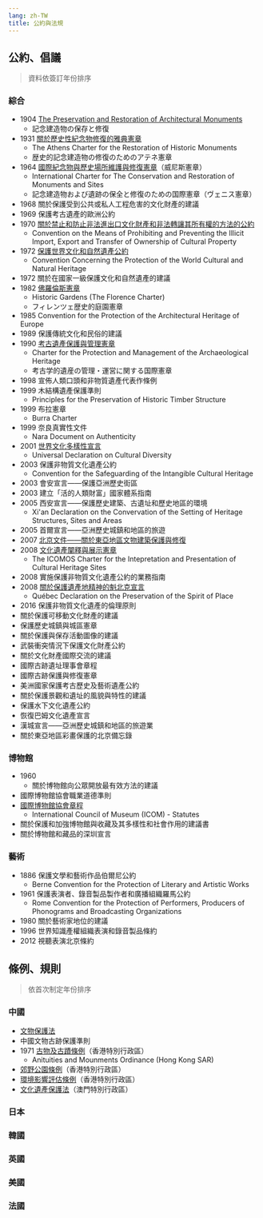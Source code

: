 ```yaml
---
lang: zh-TW
title: 公約與法規
---
```

## 公約、倡議
> 資料依簽訂年份排序
### 綜合
- 1904 [The Preservation and Restoration of Architectural Monuments](1904-the-preservation-and-restoration-of-architectural-mounments.md)
  - 記念建造物の保存と修復
- 1931 [關於歷史性紀念物修復的雅典憲章](1931-the-athens-charter-for-the-restoration-of-historic-monuments.md)
   - The Athens Charter for the Restoration of Historic Monuments
   - 歴史的記念建造物の修復のためのアテネ憲章
- 1964 [國際紀念物與歷史場所維護與修復憲章](1964-international-charter-for-the-conservation-and-restoration-of-mounments-and-sites.md)（威尼斯憲章）
   - International Charter for The Conservation and Restoration of Monuments and Sites
   - 記念建造物および遺跡の保全と修復のための国際憲章（ヴェニス憲章）
- 1968 關於保護受到公共或私人工程危害的文化財產的建議
- 1969 保護考古遺產的歐洲公約
- 1970 [關於禁止和防止非法進出口文化財產和非法轉讓其所有權的方法的公約](1970-convention-on-the-means-of-prohibiting-and-preventing-the-illicit-import-export-and-transfer-of-ownership-of-cultural-property.md)
  - Convention on the Means of Prohibiting and Preventing the Illicit Import, Export and Transfer of Ownership of Cultural Property
- 1972 [保護世界文化和自然遺產公約](1972-convention-concerning-the-protection-of-the-world-cultural-and-natural-heritage.md)
  - Convention Concerning the Protection of the World Cultural and Natural Heritage
- 1972 關於在國家一級保護文化和自然遺產的建議
- 1982 [佛羅倫斯憲章](1982-historic-gardens-the-florence-charter.md)
    - Historic Gardens (The Florence Charter)
    - フィレンツェ歴史的庭園憲章
- 1985 Convention for the Protection of the Architectural Heritage of Europe
- 1989 保護傳統文化和民俗的建議
- 1990 [考古遺產保護與管理憲章](1990-charter-for-the-protection-and-management-of-the-archaeological-heritage.md)
  - Charter for the Protection and Management of the Archaeological Heritage
  - 考古学的遺産の管理・運営に関する国際憲章
- 1998 宣佈人類口頭和非物質遺產代表作條例
- 1999 木結構遺產保護準則
  - Principles for the Preservation of Historic Timber Structure
- 1999 布拉憲章
  - Burra Charter
- 1999 奈良真實性文件
  - Nara Document on Authenticity
- 2001 [世界文化多樣性宣言](2001-universal-declaration-on-cultural-diversity.md)
  - Universal Declaration on Cultural Diversity
- 2003 保護非物質文化遺產公約
  - Convention for the Safeguarding of the Intangible Cultural Heritage
- 2003 會安宣言——保護亞洲歷史街區
- 2003 建立「活的人類財富」國家體系指南
- 2005 西安宣言——保護歷史建築、古遺址和歷史地區的環境
  - Xi'an Declaration on the Convervation of the Setting of Heritage Structures, Sites and Areas
- 2005 首爾宣言——亞洲歷史城鎮和地區的旅遊
- 2007 [北京文件——關於東亞地區文物建築保護與修復](2007-beijing-document-on-the-conservation-and-restoration-of-historic-buildings-in-east-asia.md)
- 2008 [文化遺產闡釋與展示憲章](2008-the-icomos-charter-for-the-intepretation-and-presentation-of-cultural-heritage-sites.md)
  - The ICOMOS Charter for the Intepretation and Presentation of Cultural Heritage Sites
- 2008 實施保護非物質文化遺產公約的業務指南
- 2008 [關於保護遺產地精神的魁北克宣言](2008-quebec-declaration-on-the-preservation-of-the-spirit-of-place.md)
  - Québec Declaration on the Preservation of the Spirit of Place
- 2016 保護非物質文化遺產的倫理原則
- 關於保護可移動文化財產的建議
- 保護歷史城鎮與城區憲章
- 關於保護與保存活動圖像的建議
- 武裝衝突情況下保護文化財產公約
- 關於文化財產國際交流的建議
- 國際古跡遺址理事會章程
- 國際古跡保護與修復憲章
- 美洲國家保護考古歷史及藝術遺產公約
- 關於保護景觀和遺址的風貌與特性的建議
- 保護水下文化遺產公約
- 恢復巴姆文化遺產宣言
- 漢城宣言——亞洲歷史城鎮和地區的旅遊業
- 關於東亞地區彩畫保護的北京備忘錄
### 博物館
- 1960
   - 關於博物館向公眾開放最有效方法的建議
- 國際博物館協會職業道德準則
- [國際博物館協會章程](icom-statues.md)
  - International Council of Museum (ICOM) - Statutes
- 關於保護和加強博物館與收藏及其多樣性和社會作用的建議書
- 關於博物館和藏品的深圳宣言
### 藝術
- 1886 保護文學和藝術作品伯爾尼公約
  - Berne Convention for the Protection of Literary and Artistic Works
- 1961 保護表演者、錄音製品製作者和廣播組織羅馬公約
  - Rome Convention for the Protection of Performers, Producers of Phonograms and Broadcasting Organizations
- 1980 關於藝術家地位的建議
- 1996 世界知識產權組織表演和錄音製品條約
- 2012 視聽表演北京條約
## 條例、規則
> 依首次制定年份排序

### 中國
- [文物保護法](ordinance&regulation/cn/README.md)
- 中國文物古跡保護準則
- 1971 [古物及古蹟條例](ordinance&regulation/hksar/cap-53-antiquities-and-monuments-ordinance.md)（香港特別行政區）
  - Anituities and Mounments Ordinance (Hong Kong SAR)
- [郊野公園條例](ordinance&regulation/hksar/cap-208-country-parks-ordinance.md)（香港特別行政區）
- [環境影響評估條例](ordinance&regulation/hksar/cap-499-environmental-impact-assessment-ordinance.md)（香港特別行政區）
- [文化遺產保護法](ordinance&regulation/msar/README.md)（澳門特別行政區）
### 日本
### 韓國
### 英國
### 美國
### 法國